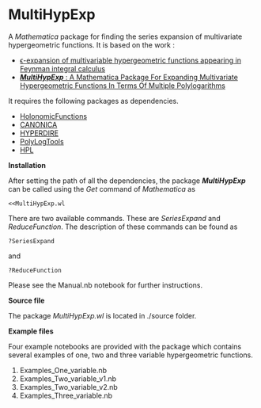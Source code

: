 # MultiHypExp

A *Mathematica* package for finding the series expansion of multivariate hypergeometric functions. It is based on the work :

* [ϵ-expansion of multivariable hypergeometric functions appearing in Feynman integral calculus](https://www.sciencedirect.com/science/article/pii/S0550321323000743?via%3Dihub)
* [***MultiHypExp*** : A Mathematica Package For Expanding Multivariate Hypergeometric Functions In Terms Of Multiple Polylogarithms](https://arxiv.org/abs/2306.11718v1)

It requires the following packages as dependencies.

* [HolonomicFunctions](http://www3.risc.jku.at/research/combinat/software/ergosum/RISC/HolonomicFunctions.html)
* [CANONICA](https://github.com/christophmeyer/CANONICA)
* [HYPERDIRE](https://sites.google.com/site/loopcalculations/)
* [PolyLogTools](https://gitlab.com/pltteam/plt/-/tree/master)
* [HPL](https://www.physik.uzh.ch/data/HPL/)


**Installation**

After setting the path of all the dependencies, the package ***MultiHypExp*** can be called using the *Get* command of *Mathematica* as

```
<<MultiHypExp.wl
```

There are two available commands. These are *SeriesExpand* and *ReduceFunction*. 
The description of these commands can be found as

```
?SeriesExpand
```
and

```
?ReduceFunction
```
Please see the Manual.nb notebook for further instructions.

**Source file**


The package *MultiHypExp.wl* is located in ./source folder.

**Example files**


Four example notebooks are provided with the package which contains several examples of one, two and three variable hypergeometric functions.
1. Examples_One_variable.nb
2. Examples_Two_variable_v1.nb 
3. Examples_Two_variable_v2.nb
4. Examples_Three_variable.nb
